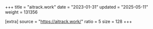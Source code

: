 +++
title = "aitrack.work"
date = "2023-01-31"
updated = "2025-05-11"
weight = 131356

[extra]
source = "https://aitrack.work/"
ratio = 5
size = 128
+++
